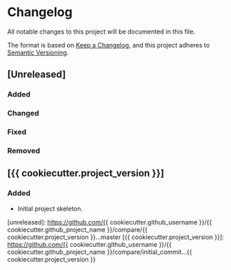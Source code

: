 # Changelog

All notable changes to this project will be documented in this file.

The format is based on [Keep a Changelog](https://keepachangelog.com/en/1.0.0/),
and this project adheres to [Semantic Versioning](https://semver.org/spec/v2.0.0.html).


## [Unreleased]

### Added

### Changed

### Fixed

### Removed


## [{{ cookiecutter.project_version }}]

### Added

- Initial project skeleton.


[unreleased]: https://github.com/{{ cookiecutter.github_username }}/{{ cookiecutter.github_project_name }}/compare/{{ cookiecutter.project_version }}...master
[{{ cookiecutter.project_version }}]: https://github.com/{{ cookiecutter.github_username }}/{{ cookiecutter.github_project_name }}/compare/initial_commit...{{ cookiecutter.project_version }}

